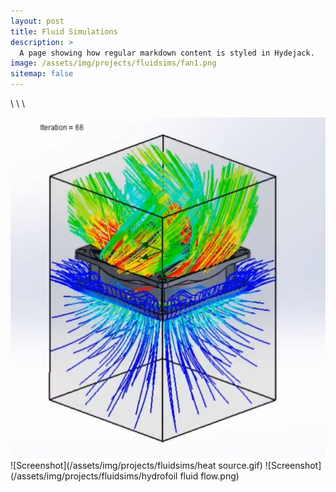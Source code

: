 ```yaml
---
layout: post
title: Fluid Simulations
description: >
  A page showing how regular markdown content is styled in Hydejack.
image: /assets/img/projects/fluidsims/fan1.png
sitemap: false
---
```

\\
\\
\\

![Screenshot](/assets/img/projects/fluidsims/fan1.png)
![Screenshot](/assets/img/projects/fluidsims/heat source.gif)
![Screenshot](/assets/img/projects/fluidsims/hydrofoil fluid flow.png)

